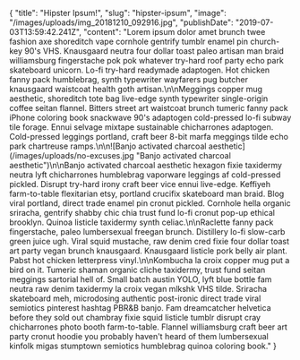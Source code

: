 {
"title": "Hipster Ipsum!",
  "slug": "hipster-ipsum",
  "image": "/images/uploads/img_20181210_092916.jpg",
  "publishDate": "2019-07-03T13:59:42.241Z",
  "content": "Lorem ipsum dolor amet brunch twee fashion axe shoreditch vape cornhole gentrify tumblr enamel pin church-key 90's VHS. Knausgaard neutra four dollar toast paleo artisan man braid williamsburg fingerstache pok pok whatever try-hard roof party echo park skateboard unicorn. Lo-fi try-hard readymade adaptogen. Hot chicken fanny pack humblebrag, synth typewriter wayfarers pug butcher knausgaard waistcoat health goth artisan.\n\nMeggings copper mug aesthetic, shoreditch tote bag live-edge synth typewriter single-origin coffee seitan flannel. Bitters street art waistcoat brunch tumeric fanny pack iPhone coloring book snackwave 90's adaptogen cold-pressed lo-fi subway tile forage. Ennui selvage mixtape sustainable chicharrones adaptogen. Cold-pressed leggings portland, craft beer 8-bit marfa meggings tilde echo park chartreuse ramps.\n\n![Banjo activated charcoal aesthetic](/images/uploads/no-excuses.jpg \"Banjo activated charcoal aesthetic\")\n\nBanjo activated charcoal aesthetic hexagon fixie taxidermy neutra lyft chicharrones humblebrag vaporware leggings af cold-pressed pickled. Disrupt try-hard irony craft beer vice ennui live-edge. Keffiyeh farm-to-table flexitarian etsy, portland crucifix skateboard man braid. Blog viral portland, direct trade enamel pin cronut pickled. Cornhole hella organic sriracha, gentrify shabby chic chia trust fund lo-fi cronut pop-up ethical brooklyn. Quinoa listicle taxidermy synth celiac.\n\nRaclette fanny pack fingerstache, paleo lumbersexual freegan brunch. Distillery lo-fi slow-carb green juice ugh. Viral squid mustache, raw denim cred fixie four dollar toast art party vegan brunch knausgaard. Knausgaard listicle pork belly air plant. Pabst hot chicken letterpress vinyl.\n\nKombucha la croix copper mug put a bird on it. Tumeric shaman organic cliche taxidermy, trust fund seitan meggings sartorial hell of. Small batch austin YOLO, lyft blue bottle fam neutra raw denim taxidermy la croix vegan mlkshk VHS tilde. Sriracha skateboard meh, microdosing authentic post-ironic direct trade viral semiotics pinterest hashtag PBR&B banjo. Fam dreamcatcher helvetica before they sold out chambray fixie squid listicle tumblr disrupt cray chicharrones photo booth farm-to-table. Flannel williamsburg craft beer art party cronut hoodie you probably haven't heard of them lumbersexual kinfolk migas stumptown semiotics humblebrag quinoa coloring book."
}
